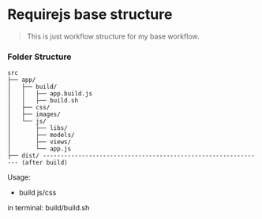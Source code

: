 Requirejs base structure
==================================

> This is just workflow structure for my base workflow.

### Folder Structure
```
src
├── app/
│   ├── build/
│   │   ├── app.build.js
│   │   ├── build.sh
│   ├── css/
│   ├── images/
│   └── js/
│       ├── libs/
│       ├── models/
│       ├── views/
│       └── app.js
├── dist/ --------------------------------------------------------------- (after build)

```




Usage:

- build js/css

in terminal: build/build.sh